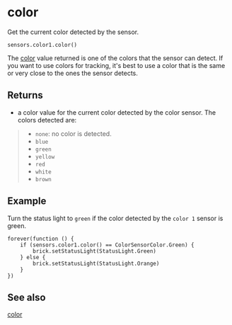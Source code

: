 # color

Get the current color detected by the sensor.

```sig
sensors.color1.color()
```

The [color](/reference/sensors/color) value returned is one of the colors that the sensor can detect. If you want to use colors for tracking, it's best to use a color that is the same or very close to the ones the sensor detects.

## Returns

* a color value for the current color detected by the color sensor. The colors detected are:

> * `none`: no color is detected.
> * `blue`
> * `green`
> * `yellow`
> * `red`
> * `white`
> * `brown`

## Example

Turn the status light to `green` if the color detected by the `color 1` sensor is green.

```blocks
forever(function () {
    if (sensors.color1.color() == ColorSensorColor.Green) {
        brick.setStatusLight(StatusLight.Green)
    } else {
        brick.setStatusLight(StatusLight.Orange)
    }
})
```

## See also

[color](/reference/sensors/color-sensor/color)